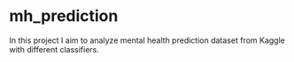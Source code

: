 # mh_prediction
In this project I aim to analyze mental health prediction dataset from Kaggle with different classifiers.
